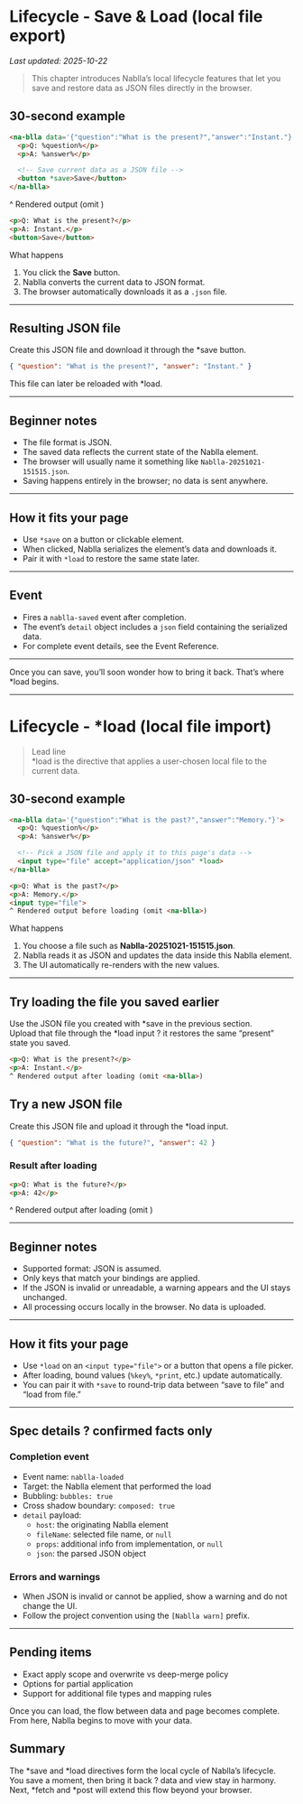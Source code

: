 # Lifecycle - Save & Load (local file export)
_Last updated: 2025-10-22_

> This chapter introduces Nablla’s local lifecycle features that let you save and restore data as JSON files directly in the browser.  

## 30-second example
```html
<na-blla data='{"question":"What is the present?","answer":"Instant."}'>
  <p>Q: %question%</p>
  <p>A: %answer%</p>

  <!-- Save current data as a JSON file -->
  <button *save>Save</button>
</na-blla>
```
^ Rendered output (omit <na-blla>)
```html
<p>Q: What is the present?</p>
<p>A: Instant.</p>
<button>Save</button>
```

What happens  
1. You click the **Save** button.  
2. Nablla converts the current data to JSON format.  
3. The browser automatically downloads it as a `.json` file.

---

## Resulting JSON file
Create this JSON file and download it through the *save button.
```json
{ "question": "What is the present?", "answer": "Instant." }
```

This file can later be reloaded with *load.

---

## Beginner notes
- The file format is JSON.  
- The saved data reflects the current state of the Nablla element.  
- The browser will usually name it something like `Nablla-20251021-151515.json`.  
- Saving happens entirely in the browser; no data is sent anywhere.  

---

## How it fits your page
- Use `*save` on a button or clickable element.  
- When clicked, Nablla serializes the element’s data and downloads it.  
- Pair it with `*load` to restore the same state later.  

---

## Event
- Fires a `nablla-saved` event after completion.  
- The event’s `detail` object includes a `json` field containing the serialized data.
- For complete event details, see the Event Reference.  

---

Once you can save, you’ll soon wonder how to bring it back.
That’s where *load begins.

---

# Lifecycle - *load (local file import)

> Lead line  
> *load is the directive that applies a user-chosen local file to the current data.

## 30-second example
```html
<na-blla data='{"question":"What is the past?","answer":"Memory."}'>
  <p>Q: %question%</p>
  <p>A: %answer%</p>

  <!-- Pick a JSON file and apply it to this page's data -->
  <input type="file" accept="application/json" *load>
</na-blla>

<p>Q: What is the past?</p>
<p>A: Memory.</p>
<input type="file">
^ Rendered output before loading (omit <na-blla>)
```

What happens  
1. You choose a file such as **Nablla-20251021-151515.json**.  
2. Nablla reads it as JSON and updates the data inside this Nablla element.  
3. The UI automatically re-renders with the new values.

---

## Try loading the file you saved earlier
Use the JSON file you created with *save in the previous section.  
Upload that file through the *load input ? it restores the same “present” state you saved.

```html
<p>Q: What is the present?</p>
<p>A: Instant.</p>
^ Rendered output after loading (omit <na-blla>)
```

## Try a new JSON file
Create this JSON file and upload it through the *load input.  
```json
{ "question": "What is the future?", "answer": 42 }
```

### Result after loading
```html
<p>Q: What is the future?</p>
<p>A: 42</p>
```
^ Rendered output after loading (omit <na-blla>)

---

## Beginner notes
- Supported format: JSON is assumed.  
- Only keys that match your bindings are applied.  
- If the JSON is invalid or unreadable, a warning appears and the UI stays unchanged.  
- All processing occurs locally in the browser. No data is uploaded.

---

## How it fits your page
- Use `*load` on an `<input type="file">` or a button that opens a file picker.  
- After loading, bound values (`%key%`, `*print`, etc.) update automatically.  
- You can pair it with `*save` to round-trip data between “save to file” and “load from file.”

---

## Spec details ? confirmed facts only
### Completion event
- Event name: `nablla-loaded`  
- Target: the Nablla element that performed the load  
- Bubbling: `bubbles: true`  
- Cross shadow boundary: `composed: true`  
- `detail` payload:
  - `host`: the originating Nablla element  
  - `fileName`: selected file name, or `null`  
  - `props`: additional info from implementation, or `null`  
  - `json`: the parsed JSON object

### Errors and warnings
- When JSON is invalid or cannot be applied, show a warning and do not change the UI.  
- Follow the project convention using the `[Nablla warn]` prefix.

---

## Pending items
- Exact apply scope and overwrite vs deep-merge policy  
- Options for partial application  
- Support for additional file types and mapping rules


Once you can load, the flow between data and page becomes complete.  
From here, Nablla begins to move with your data.

## Summary
The *save and *load directives form the local cycle of Nablla’s lifecycle.  
You save a moment, then bring it back ? data and view stay in harmony.  
Next, *fetch and *post will extend this flow beyond your browser.
